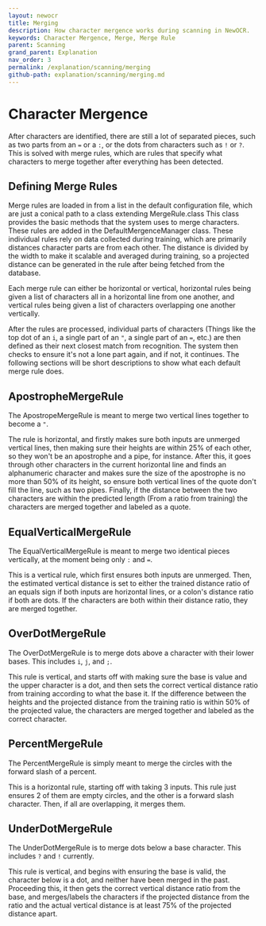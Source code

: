 ```yaml
---
layout: newocr
title: Merging
description: How character mergence works during scanning in NewOCR.
keywords: Character Mergence, Merge, Merge Rule
parent: Scanning
grand_parent: Explanation
nav_order: 3
permalink: /explanation/scanning/merging
github-path: explanation/scanning/merging.md
---
```


# Character Mergence

After characters are identified, there are still a lot of separated pieces, such as two parts from an `=` or a `:`, or the dots from characters such as `!` or `?`. This is solved with merge rules, which are rules that specify what characters to merge together after everything has been detected.

## Defining Merge Rules

Merge rules are loaded in from <src data-gh="https://github.com/MSPaintIDE/NewOCR/blob/7aa211108c8da4d7900b4e89442b1a003dfe1c3e/src/main/resources/fonts/Default.conf#L35-L39">a list in the default configuration file,</src> which are just a conical path to a class extending <src data-gh="https://github.com/MSPaintIDE/NewOCR/blob/7aa211108c8da4d7900b4e89442b1a003dfe1c3e/src/main/java/com/uddernetworks/newocr/recognition/mergence/MergeRule.java">MergeRule.class</src> This class provides the basic methods that the system uses to merge characters. These rules are added in the <src data-gh="https://github.com/MSPaintIDE/NewOCR/blob/7aa211108c8da4d7900b4e89442b1a003dfe1c3e/src/main/java/com/uddernetworks/newocr/recognition/mergence/DefaultMergenceManager.java">DefaultMergenceManager</src> class. These individual rules rely on data collected during training, which are primarily distances character parts are from each other. The distance is divided by the width to make it scalable and averaged during training, so a projected distance can be generated in the rule after being fetched from the database.

Each merge rule can either be horizontal or vertical, <src data-gh="https://github.com/MSPaintIDE/NewOCR/blob/7aa211108c8da4d7900b4e89442b1a003dfe1c3e/src/main/java/com/uddernetworks/newocr/recognition/mergence/DefaultMergenceManager.java#L67-L69">horizontal rules being given a list of characters all in a horizontal line from one another, and vertical rules being given a list of characters overlapping one another vertically.</src>

<src data-gh="https://github.com/MSPaintIDE/NewOCR/blob/7aa211108c8da4d7900b4e89442b1a003dfe1c3e/src/main/java/com/uddernetworks/newocr/recognition/mergence/DefaultMergenceManager.java#L81-L101">After the rules are processed, individual parts of characters (Things like the top dot of an `i`, a single part of an `"`, a single part of an `=`, etc.) are then defined as their next closest match from recognition. The system then checks to ensure it's not a lone part again, and if not, it continues.</src> The following sections will be short descriptions to show what each default merge rule does.

## ApostropheMergeRule

The <src data-gh="https://github.com/MSPaintIDE/NewOCR/blob/7aa211108c8da4d7900b4e89442b1a003dfe1c3e/src/main/java/com/uddernetworks/newocr/recognition/mergence/rules/ApostropheMergeRule.java">ApostropeMergeRule</src> is meant to merge two vertical lines together to become a `"`.

The rule is horizontal, and firstly <src data-gh="https://github.com/MSPaintIDE/NewOCR/blob/7aa211108c8da4d7900b4e89442b1a003dfe1c3e/src/main/java/com/uddernetworks/newocr/recognition/mergence/rules/ApostropheMergeRule.java#L49-L66">makes sure both inputs are unmerged vertical lines, then making sure their heights are within 25% of each other, so they won't be an apostrophe and a pipe, for instance.</src> <src data-gh="https://github.com/MSPaintIDE/NewOCR/blob/7aa211108c8da4d7900b4e89442b1a003dfe1c3e/src/main/java/com/uddernetworks/newocr/recognition/mergence/rules/ApostropheMergeRule.java#L70-L82">After this, it goes through other characters in the current horizontal line and finds an alphanumeric character and makes sure the size of the apostrophe is no more than 50% of its height, so ensure both vertical lines of the quote don't fill the line, such as two pipes.</src> <src data-gh="https://github.com/MSPaintIDE/NewOCR/blob/7aa211108c8da4d7900b4e89442b1a003dfe1c3e/src/main/java/com/uddernetworks/newocr/recognition/mergence/rules/ApostropheMergeRule.java#L84-L92">Finally, if the distance between the two characters are within the predicted length (From a ratio from training) the characters are merged together and labeled as a quote.</src>

## EqualVerticalMergeRule

The <src data-gh="https://github.com/MSPaintIDE/NewOCR/blob/7aa211108c8da4d7900b4e89442b1a003dfe1c3e/src/main/java/com/uddernetworks/newocr/recognition/mergence/rules/EqualVerticalMergeRule.java">EqualVerticalMergeRule</src> is meant to merge two identical pieces vertically, at the moment being only `:` and `=`.

This is a vertical rule, which first <src data-gh="https://github.com/MSPaintIDE/NewOCR/blob/7aa211108c8da4d7900b4e89442b1a003dfe1c3e/src/main/java/com/uddernetworks/newocr/recognition/mergence/rules/EqualVerticalMergeRule.java#L52-L61">ensures both inputs are unmerged.</src> <src data-gh="https://github.com/MSPaintIDE/NewOCR/blob/7aa211108c8da4d7900b4e89442b1a003dfe1c3e/src/main/java/com/uddernetworks/newocr/recognition/mergence/rules/EqualVerticalMergeRule.java#L68-L87">Then, the estimated vertical distance is set to either the trained distance ratio of an equals sign if both inputs are horizontal lines, or a colon's distance ratio if both are dots. If the characters are both within their distance ratio, they are merged together.</src>

## OverDotMergeRule

The <src data-gh="https://github.com/MSPaintIDE/NewOCR/blob/7aa211108c8da4d7900b4e89442b1a003dfe1c3e/src/main/java/com/uddernetworks/newocr/recognition/mergence/rules/OverDotMergeRule.java">OverDotMergeRule</src> is to merge dots above a character with their lower bases. This includes `i`, `j`, and `;`.

This rule is vertical, and starts off with <src data-gh="https://github.com/MSPaintIDE/NewOCR/blob/7aa211108c8da4d7900b4e89442b1a003dfe1c3e/src/main/java/com/uddernetworks/newocr/recognition/mergence/rules/OverDotMergeRule.java#L54-L86">making sure the base is value and the upper character is a dot, and then sets the correct vertical distance ratio from training according to what the base it.</src> <src data-gh="https://github.com/MSPaintIDE/NewOCR/blob/7aa211108c8da4d7900b4e89442b1a003dfe1c3e/src/main/java/com/uddernetworks/newocr/recognition/mergence/rules/OverDotMergeRule.java#L88-L109">If the difference between the heights and the projected distance from the training ratio is within 50% of the projected value, the characters are merged together and labeled as the correct character.</src>

## PercentMergeRule

The <src data-gh="https://github.com/MSPaintIDE/NewOCR/blob/7aa211108c8da4d7900b4e89442b1a003dfe1c3e/src/main/java/com/uddernetworks/newocr/recognition/mergence/rules/PercentMergeRule.java">PercentMergeRule</src> is simply meant to merge the circles with the forward slash of a percent.

This is a horizontal rule, <src data-gh="https://github.com/MSPaintIDE/NewOCR/blob/7aa211108c8da4d7900b4e89442b1a003dfe1c3e/src/main/java/com/uddernetworks/newocr/recognition/mergence/rules/PercentMergeRule.java#L40-L66">starting off with taking 3 inputs. This rule just ensures 2 of them are empty circles, and the other is a forward slash character. Then, if all are overlapping, it merges them.</src>

## UnderDotMergeRule

The <src data-gh="https://github.com/MSPaintIDE/NewOCR/blob/7aa211108c8da4d7900b4e89442b1a003dfe1c3e/src/main/java/com/uddernetworks/newocr/recognition/mergence/rules/UnderDotMergeRule.java">UnderDotMergeRule</src> is to merge dots below a base character. This includes `?` and `!` currently.

This rule is vertical, and begins with <src data-gh="https://github.com/MSPaintIDE/NewOCR/blob/7aa211108c8da4d7900b4e89442b1a003dfe1c3e/src/main/java/com/uddernetworks/newocr/recognition/mergence/rules/UnderDotMergeRule.java#L54-L68">ensuring the base is valid, the character below is a dot, and neither have been merged in the past.</src> Proceeding this, <src data-gh="https://github.com/MSPaintIDE/NewOCR/blob/7aa211108c8da4d7900b4e89442b1a003dfe1c3e/src/main/java/com/uddernetworks/newocr/recognition/mergence/rules/UnderDotMergeRule.java#L70-L88">it then gets the correct vertical distance ratio from the base, and merges/labels the characters if the projected distance from the ratio and the actual vertical distance is at least 75% of the projected distance apart.</src>